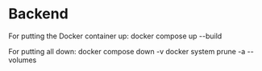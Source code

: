 # Backend

For putting the Docker container up:
docker compose up --build

For putting all down:
docker compose down -v
docker system prune -a --volumes
